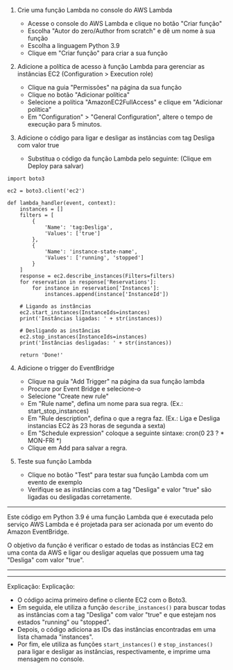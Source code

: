 1. Crie uma função Lambda no console do AWS Lambda
    
    - Acesse o console do AWS Lambda e clique no botão "Criar função"
    - Escolha "Autor do zero/Author from scratch" e dê um nome à sua função
    - Escolha a linguagem Python 3.9
    - Clique em "Criar função" para criar a sua função
2. Adicione a política de acesso à função Lambda para gerenciar as instâncias EC2 (Configuration > Execution role)
    
    - Clique na guia "Permissões" na página da sua função
    - Clique no botão "Adicionar política"
    - Selecione a política "AmazonEC2FullAccess" e clique em "Adicionar política"
    - Em "Configuration" > "General Configuration", altere o tempo de execução para 5 minutos.
3. Adicione o código para ligar e desligar as instâncias com tag Desliga com valor true
    
    - Substitua o código da função Lambda pelo seguinte: (Clique em Deploy para salvar)
    
```
import boto3

ec2 = boto3.client('ec2')

def lambda_handler(event, context):
    instances = []
    filters = [
        {
            'Name': 'tag:Desliga',
            'Values': ['true']
        },
        {
            'Name': 'instance-state-name', 
            'Values': ['running', 'stopped']
        }
    ]
    response = ec2.describe_instances(Filters=filters)
    for reservation in response['Reservations']:
        for instance in reservation['Instances']:
            instances.append(instance['InstanceId'])

    # Ligando as instâncias
    ec2.start_instances(InstanceIds=instances)
    print('Instâncias ligadas: ' + str(instances))
    
    # Desligando as instâncias
    ec2.stop_instances(InstanceIds=instances)
    print('Instâncias desligadas: ' + str(instances))
    
    return 'Done!'
```

4. Adicione o trigger do EventBridge
    
    - Clique na guia "Add Trigger" na página da sua função lambda
    - Procure por Event Bridge e selecione-o
    - Selecione "Create new rule"
    - Em "Rule name", defina um nome para sua regra. (Ex.: start_stop_instances)
    - Em "Rule description", defina o que a regra faz. (Ex.: Liga e Desliga instancias EC2 às 23 horas de segunda a sexta)
    - Em "Schedule expression" coloque a seguinte sintaxe: cron(0 23 ? * MON-FRI *)
    - Clique em Add para salvar a regra.

5. Teste sua função Lambda
    
    - Clique no botão "Test" para testar sua função Lambda com um evento de exemplo
    - Verifique se as instâncias com a tag "Desliga" e valor "true" são ligadas ou desligadas corretamente.
---
Este código em Python 3.9 é uma função Lambda que é executada pelo serviço AWS Lambda e é projetada para ser acionada por um evento do Amazon EventBridge.

O objetivo da função é verificar o estado de todas as instâncias EC2 em uma conta da AWS e ligar ou desligar aquelas que possuem uma tag "Desliga" com valor "true".

---
---
Explicação:
Explicação:

- O código acima primeiro define o cliente EC2 com o Boto3.
- Em seguida, ele utiliza a função `describe_instances()` para buscar todas as instâncias com a tag "Desliga" com valor "true" e que estejam nos estados "running" ou "stopped".
- Depois, o código adiciona as IDs das instâncias encontradas em uma lista chamada "instances".
- Por fim, ele utiliza as funções `start_instances()` e `stop_instances()` para ligar e desligar as instâncias, respectivamente, e imprime uma mensagem no console.
